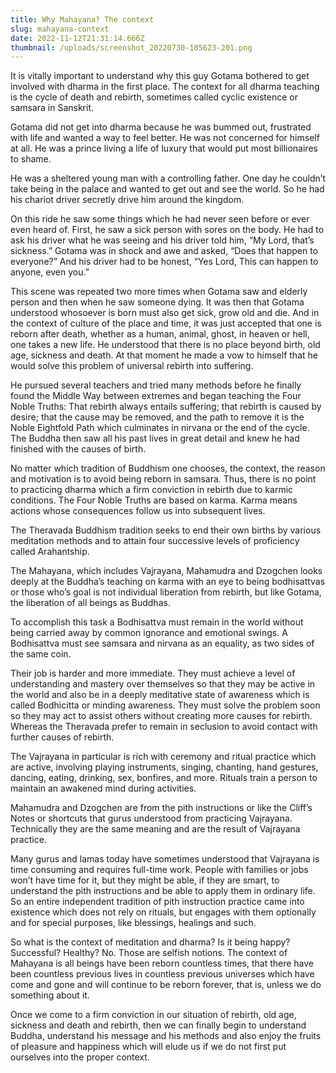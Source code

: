 ```yaml
---
title: Why Mahayana? The context
slug: mahayana-context
date: 2022-11-12T21:31:14.666Z
thumbnail: /uploads/screenshot_20220730-185623-201.png
---
```

It is vitally important to understand why this guy Gotama bothered to get involved with dharma in the first place. The context for all dharma teaching is the cycle of death and rebirth, sometimes called cyclic existence or samsara in Sanskrit.

Gotama did not get into dharma because he was bummed out, frustrated with life and wanted a way to feel better. He was not concerned for himself at all. He was a prince living a life of luxury that would put most billionaires to shame.

He was a sheltered young man with a controlling father. One day he couldn’t take being in the palace and wanted to get out and see the world. So he had his chariot driver secretly drive him around the kingdom.

On this ride he saw some things which he had never seen before or ever even heard of. First, he saw a sick person with sores on the body. He had to ask his driver what he was seeing and his driver told him, “My Lord, that’s sickness.” Gotama was in shock and awe and asked, “Does that happen to everyone?” And his driver had to be honest, “Yes Lord, This can happen to anyone, even you.”

This scene was repeated two more times when Gotama saw and elderly person and then when he saw someone dying. It was then that Gotama understood whosoever is born must also get sick, grow old and die. And in the context of culture of the place and time, it was just accepted that one is reborn after death, whether as a human, animal, ghost, in heaven or hell, one takes a new life. He understood that there is no place beyond birth, old age, sickness and death. At that moment he made a vow to himself that he would solve this problem of universal rebirth into suffering.

He pursued several teachers and tried many methods before he finally found the Middle Way between extremes and began teaching the Four Noble Truths: That rebirth always entails suffering; that rebirth is caused by desire; that the cause may be removed, and the path to remove it is the Noble Eightfold Path which culminates in nirvana or the end of the cycle. The Buddha then saw all his past lives in great detail and knew he had finished with the causes of birth.

No matter which tradition of Buddhism one chooses, the context, the reason and motivation is to avoid being reborn in samsara. Thus, there is no point to practicing dharma which a firm conviction in rebirth due to karmic conditions. The Four Noble Truths are based on karma. Karma means actions whose consequences follow us into subsequent lives.

The Theravada Buddhism tradition seeks to end their own births by various meditation methods and to attain four successive levels of proficiency called Arahantship.

The Mahayana, which includes Vajrayana, Mahamudra and Dzogchen looks deeply at the Buddha’s teaching on karma with an eye to being bodhisattvas or those who’s goal is not individual liberation from rebirth, but like Gotama, the liberation of all beings as Buddhas.

To accomplish this task a Bodhisattva must remain in the world without being carried away by common ignorance and emotional swings. A Bodhisattva must see samsara and nirvana as an equality, as two sides of the same coin.

Their job is harder and more immediate. They must achieve a level of understanding and mastery over themselves so that they may be active in the world and also be in a deeply meditative state of awareness which is called Bodhicitta or minding awareness. They must solve the problem soon so they may act to assist others without creating more causes for rebirth. Whereas the Theravada prefer to remain in seclusion to avoid contact with further causes of rebirth.

The Vajrayana in particular is rich with ceremony and ritual practice which are active, involving playing instruments, singing, chanting, hand gestures, dancing, eating, drinking, sex, bonfires, and more. Rituals train a person to maintain an awakened mind during activities.

Mahamudra and Dzogchen are from the pith instructions or like the Cliff’s Notes or shortcuts that gurus understood from practicing Vajrayana. Technically they are the same meaning and are the result of Vajrayana practice.

Many gurus and lamas today have sometimes understood that Vajrayana is time consuming and requires full-time work. People with families or jobs won’t have time for it, but they might be able, if they are smart, to understand the pith instructions and be able to apply them in ordinary life. So an entire independent tradition of pith instruction practice came into existence which does not rely on rituals, but engages with them optionally and for special purposes, like blessings, healings and such.

So what is the context of meditation and dharma? Is it being happy? Successful? Healthy? No. Those are selfish notions. The context of Mahayana is all beings have been reborn countless times, that there have been countless previous lives in countless previous universes which have come and gone and will continue to be reborn forever, that is, unless we do something about it.

Once we come to a firm conviction in our situation of rebirth, old age, sickness and death and rebirth, then we can finally begin to understand Buddha, understand his message and his methods and also enjoy the fruits of pleasure and happiness which will elude us if we do not first put ourselves into the proper context.